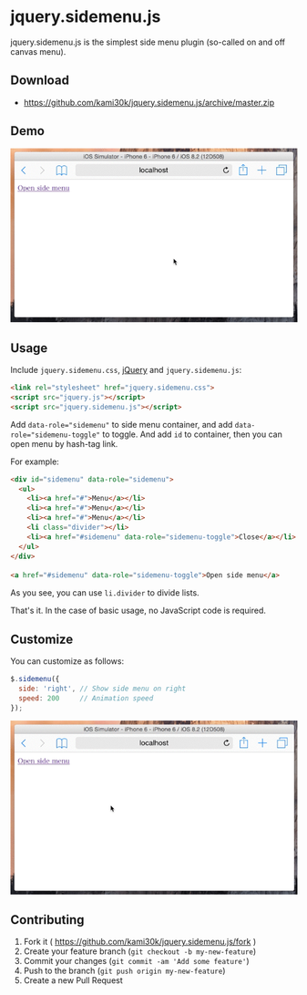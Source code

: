 # jquery.sidemenu.js

jquery.sidemenu.js is the simplest side menu plugin (so-called on and off canvas menu).

## Download

- https://github.com/kami30k/jquery.sidemenu.js/archive/master.zip

## Demo

![](doc/1.gif)

## Usage

Include `jquery.sidemenu.css`, [jQuery](https://jquery.com/) and `jquery.sidemenu.js`:

```html
<link rel="stylesheet" href="jquery.sidemenu.css">
<script src="jquery.js"></script>
<script src="jquery.sidemenu.js"></script>
```

Add `data-role="sidemenu"` to side menu container, and add `data-role="sidemenu-toggle"` to toggle.
And add `id` to container, then you can open menu by hash-tag link.

For example:

```html
<div id="sidemenu" data-role="sidemenu">
  <ul>
    <li><a href="#">Menu</a></li>
    <li><a href="#">Menu</a></li>
    <li><a href="#">Menu</a></li>
    <li class="divider"></li>
    <li><a href="#sidemenu" data-role="sidemenu-toggle">Close</a></li>
  </ul>
</div>

<a href="#sidemenu" data-role="sidemenu-toggle">Open side menu</a>
```

As you see, you can use `li.divider` to divide lists.

That's it.
In the case of basic usage, no JavaScript code is required.

## Customize

You can customize as follows:

```js
$.sidemenu({
  side: 'right', // Show side menu on right
  speed: 200     // Animation speed
});
```

![](doc/2.gif)

## Contributing

1. Fork it ( https://github.com/kami30k/jquery.sidemenu.js/fork )
2. Create your feature branch (`git checkout -b my-new-feature`)
3. Commit your changes (`git commit -am 'Add some feature'`)
4. Push to the branch (`git push origin my-new-feature`)
5. Create a new Pull Request
